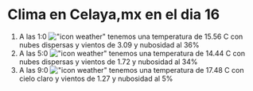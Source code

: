 # Clima en Celaya,mx en el dia 16

1. A las 1:0 !["icon weather"](http://openweathermap.org/img/w/03n.png) tenemos una temperatura de 15.56 C con nubes dispersas y  vientos de 3.09 y nubosidad al 36%
1. A las 5:0 !["icon weather"](http://openweathermap.org/img/w/03n.png) tenemos una temperatura de 14.44 C con nubes dispersas y  vientos de 1.72 y nubosidad al 34%
1. A las 9:0 !["icon weather"](http://openweathermap.org/img/w/01d.png) tenemos una temperatura de 17.48 C con cielo claro y  vientos de 1.27 y nubosidad al 5%
